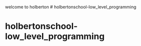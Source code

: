 welcome to holberton # holbertonschool-low_level_programming
# holbertonschool-low_level_programming
